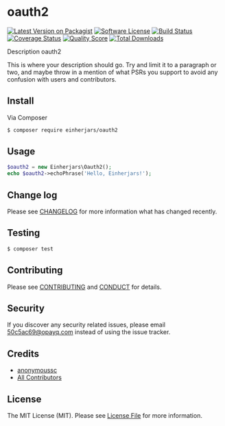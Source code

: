 # oauth2

[![Latest Version on Packagist][ico-version]][link-packagist]
[![Software License][ico-license]](LICENSE.md)
[![Build Status][ico-travis]][link-travis]
[![Coverage Status][ico-scrutinizer]][link-scrutinizer]
[![Quality Score][ico-code-quality]][link-code-quality]
[![Total Downloads][ico-downloads]][link-downloads]

Description oauth2

This is where your description should go. Try and limit it to a paragraph or two, and maybe throw in a mention of what
PSRs you support to avoid any confusion with users and contributors.

## Install

Via Composer

``` bash
$ composer require einherjars/oauth2
```

## Usage

``` php
$oauth2 = new Einherjars\Oauth2();
echo $oauth2->echoPhrase('Hello, Einherjars!');
```

## Change log

Please see [CHANGELOG](CHANGELOG.md) for more information what has changed recently.

## Testing

``` bash
$ composer test
```

## Contributing

Please see [CONTRIBUTING](CONTRIBUTING.md) and [CONDUCT](CONDUCT.md) for details.

## Security

If you discover any security related issues, please email 50c5ac69@opayq.com instead of using the issue tracker.

## Credits

- [anonymoussc][link-author]
- [All Contributors][link-contributors]

## License

The MIT License (MIT). Please see [License File](LICENSE.md) for more information.

[ico-version]: https://img.shields.io/packagist/v/einherjars/oauth2.svg?style=flat-square
[ico-license]: https://img.shields.io/badge/license-MIT-brightgreen.svg?style=flat-square
[ico-travis]: https://img.shields.io/travis/einherjars/oauth2/master.svg?style=flat-square
[ico-scrutinizer]: https://img.shields.io/scrutinizer/coverage/g/einherjars/oauth2.svg?style=flat-square
[ico-code-quality]: https://img.shields.io/scrutinizer/g/einherjars/oauth2.svg?style=flat-square
[ico-downloads]: https://img.shields.io/packagist/dt/einherjars/oauth2.svg?style=flat-square

[link-packagist]: https://packagist.org/packages/einherjars/oauth2
[link-travis]: https://travis-ci.org/einherjars/oauth2
[link-scrutinizer]: https://scrutinizer-ci.com/g/einherjars/oauth2/code-structure
[link-code-quality]: https://scrutinizer-ci.com/g/einherjars/oauth2
[link-downloads]: https://packagist.org/packages/einherjars/oauth2
[link-author]: https://github.com/einherjars
[link-contributors]: ../../contributors
